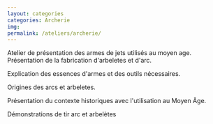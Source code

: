 ```yaml
---
layout: categories
categories: Archerie
img: 
permalink: /ateliers/archerie/
---
```

Atelier de présentation des armes de jets utilisés au moyen age. 
Présentation de la fabrication d'arbeletes et d'arc. 



Explication des essences d'armes et des outils nécessaires.

Origines des arcs et arbeletes.

Présentation du contexte historiques avec l'utilisation au Moyen Âge.

Démonstrations de tir arc et arbelètes
